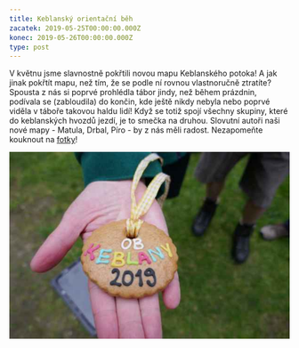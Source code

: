 ```yaml
---
title: Keblanský orientační běh
zacatek: 2019-05-25T00:00:00.000Z
konec: 2019-05-26T00:00:00.000Z
type: post
---
```

V květnu jsme slavnostně pokřtili novou mapu Keblanského potoka! A jak jinak pokřtít mapu, než tím, že se podle ní rovnou vlastnoručně ztratíte? Spousta z nás si poprvé prohlédla tábor jindy, než během prázdnin, podívala se (zabloudila) do končin, kde ještě nikdy nebyla nebo poprvé viděla v táboře takovou haldu lidí! Když se totiž spojí všechny skupiny, které do keblanských hvozdů jezdí, je to smečka na druhou. Slovutní autoři naši nové mapy - Matula, Drbal, Píro - by z nás měli radost. Nezapomeňte kouknout na [fotky](https://eu.zonerama.com/vlci-keblany/1303470?secret=R29V8G02MMYv0gPl94klH1g49&count=46)!

![Medaile](p1010821.jpg "Medaile")